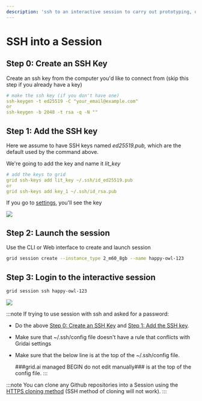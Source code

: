 ```yaml
---
description: 'ssh to an interactive session to carry out prototyping, debugging workflows'
---
```


# SSH into a Session

## Step 0: Create an SSH Key

Create an ssh key from the computer you'd like to connect from (skip this step if you already have a key)

```yaml
# make the ssh key (if you don't have one)
ssh-keygen -t ed25519 -C "your_email@example.com"
or
ssh-keygen -b 2048 -t rsa -q -N ""
```

## Step 1: Add the SSH key

Here we assume to have SSH keys named _ed25519.pub,_ which are the default used by the command above.

We're going to add the key and name it _lit_key_

```yaml
# add the keys to grid
grid ssh-keys add lit_key ~/.ssh/id_ed25519.pub
or
grid ssh-keys add key_1 ~/.ssh/id_rsa.pub
```

If you go to [settings](https://platform.grid.ai/#/settings?tabId=ssh), you'll see the key

![](/images/platform/ssh-keys.png)

## Step 2: Launch the session

Use the CLI or Web interface to create and launch session

```bash
grid session create --instance_type 2_m60_8gb --name happy-owl-123
```

## Step 3: Login to the interactive session

```bash
grid session ssh happy-owl-123
```

![](/images/sessions/how-to-ssh-into-session.gif)

:::note
If trying to use session with ssh and asked for a password: 
- Do the above [Step 0: Create an SSH Key](https://github.com/gridai/grid-docs/blob/doc-118-docs-add-troubleshooting-tip-to-ssh-docs/docs/features/sessions/how-to-ssh-into-a-session.md#step-0-create-an-ssh-key) and [Step 1: Add the SSH key](https://github.com/gridai/grid-docs/blob/doc-118-docs-add-troubleshooting-tip-to-ssh-docs/docs/features/sessions/how-to-ssh-into-a-session.md#step-1-add-the-ssh-key).
- Make sure that ~/.ssh/config file doesn't have a rule that conflicts with Gridai settings
- Make sure that the below line is at the top of the ~/.ssh/config file.
  
  ###grid.ai managed BEGIN do not edit manually### is at the top of the config file.
:::

:::note
You can clone any Github repositories into a Session using the [HTTPS cloning method](https://docs.github.com/en/github/creating-cloning-and-archiving-repositories/cloning-a-repository#cloning-a-repository-using-the-command-line) (SSH method of cloning will not work).
:::
